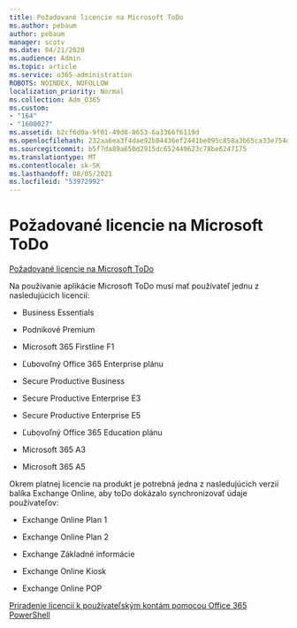 ```yaml
---
title: Požadované licencie na Microsoft ToDo
ms.author: pebaum
author: pebaum
manager: scotv
ms.date: 04/21/2020
ms.audience: Admin
ms.topic: article
ms.service: o365-administration
ROBOTS: NOINDEX, NOFOLLOW
localization_priority: Normal
ms.collection: Adm_O365
ms.custom:
- "164"
- "1600027"
ms.assetid: b2cf6d0a-9f01-49d8-8653-6a3366f6119d
ms.openlocfilehash: 232aa6ea3f4dae92b84436ef2441be095c858a3b65ca33e754d802f39edc2097
ms.sourcegitcommit: b5f7da89a650d2915dc652449623c78be6247175
ms.translationtype: MT
ms.contentlocale: sk-SK
ms.lasthandoff: 08/05/2021
ms.locfileid: "53972992"
---
```

# <a name="required-licenses-for-microsoft-todo"></a>Požadované licencie na Microsoft ToDo

[Požadované licencie na Microsoft ToDo](https://support.office.com/article/381e9d1b-c500-49b5-973e-890fd86528d7.aspx)
  
Na používanie aplikácie Microsoft ToDo musí mať používateľ jednu z nasledujúcich licencií:
  
- Business Essentials

- Podnikové Premium

- Microsoft 365 Firstline F1

- Ľubovoľný Office 365 Enterprise plánu

- Secure Productive Business

- Secure Productive Enterprise E3

- Secure Productive Enterprise E5

- Ľubovoľný Office 365 Education plánu

- Microsoft 365 A3

- Microsoft 365 A5

Okrem platnej licencie na produkt je potrebná jedna z nasledujúcich verzií balíka Exchange Online, aby toDo dokázalo synchronizovať údaje používateľov:
  
- Exchange Online Plan 1

- Exchange Online Plan 2

- Exchange Základné informácie

- Exchange Online Kiosk

- Exchange Online POP

[Priradenie licencií k používateľským kontám pomocou Office 365 PowerShell](https://docs.microsoft.com/office365/enterprise/powershell/assign-licenses-to-user-accounts-with-office-365-powershell )
  